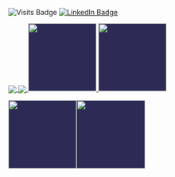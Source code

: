
![Visits Badge](https://badges.pufler.dev/visits/francorvalant/francorvalant)
[![LinkedIn Badge](https://img.shields.io/badge/-francorvalan-blue?style=flat&logo=Linkedin&logoColor=white&link=https://https://www.linkedin.com/in/francorvalan/)](https://www.linkedin.com/in/francorvalan/)

<a href="https://github.com/Drjacky">
  <img align="center" src="https://github-readme-stats.vercel.app/api?username=francorvalant&theme=dracula&show_icons=true&count_private=true&include_all_commits=true" />
</a>
<a href="https://github.com/Drjacky">
  <img m align="center" src="https://github-readme-stats.vercel.app/api/top-langs/?username=francorvalant&theme=dracula" />
</a>


<a href="https://teddyheinen.com/" class="metrics" >
  <img style="background-color: #2d2b55;" height="137.3px" src="https://github-readme-stats.vercel.app/api?username=francorvalant&hide_title=true&hide_border=true&theme=dracula&show_icons=true&count_private=true&include_all_commits=true"/>
  <img style="background-color: #2d2b55;" height="137.3px" src="https://github-readme-stats.tcheinen.vercel.app/api/top-langs/?username=tcheinen&hide=html,assembly&hide_title=true&hide_border=true&layout=compact&langs_count=7&exclude_repo=PS-Insurgence,PS-Client-Insurgence,picoCTF,Naumachia,pacman-ai,nand2tetris&theme=shades-of-purple&rx=0" /></a>



<a href="https://teddyheinen.com/" class="metrics" ><img style="background-color: #2d2b55;" height="137.3px" src="https://github-readme-stats.tcheinen.vercel.app/api?username=francorvalant&hide_title=true&hide_border=true&show_icons=true&include_all_commits=true&count_private=true&line_height=21&theme=shades-of-purple&rx=0" /><img style="background-color: #2d2b55;" height="137.3px" src="https://github-readme-stats.tcheinen.vercel.app/api/top-langs/?username=francorvalant&hide=html,assembly&hide_title=true&hide_border=true&layout=compact&langs_count=7&exclude_repo=PS-Insurgence,PS-Client-Insurgence,picoCTF,Naumachia,pacman-ai,nand2tetris&theme=shades-of-purple&rx=0" /></a>
